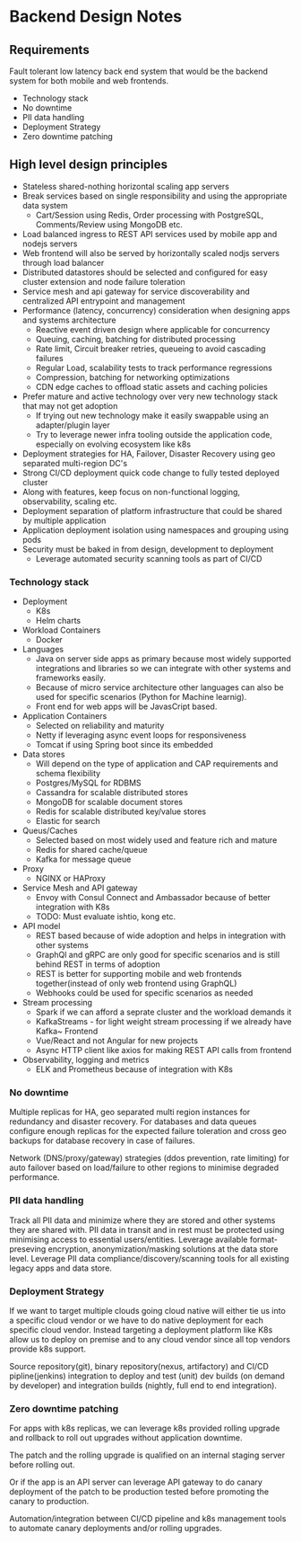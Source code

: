 # Backend Design Notes

## Requirements

Fault tolerant low latency back end system that would be the backend system for both mobile and web frontends.

- Technology stack
- No downtime
- PII data handling
- Deployment Strategy
- Zero downtime patching

## High level design principles

- Stateless shared-nothing horizontal scaling app servers
- Break services based on single responsibility and using the appropriate data system
  - Cart/Session using Redis, Order processing with PostgreSQL, Comments/Review using MongoDB etc.
- Load balanced ingress to REST API services used by mobile app and nodejs servers
- Web frontend will also be served by horizontally scaled nodjs servers through load balancer
- Distributed datastores should be selected and configured for easy cluster extension and node failure toleration
- Service mesh and api gateway for service discoverability and centralized API entrypoint and management
- Performance (latency, concurrency) consideration when designing apps and systems architecture
  - Reactive event driven design where applicable for concurrency
  - Queuing, caching, batching for distributed processing
  - Rate limit, Circuit breaker retries, queueing to avoid cascading failures
  - Regular Load, scalability tests to track performance regressions
  - Compression, batching for networking optimizations
  - CDN edge caches to offload static assets and caching policies
- Prefer mature and active technology over very new technology stack that may not get adoption
  - If trying out new technology make it easily swappable using an adapter/plugin layer
  - Try to leverage newer infra tooling outside the application code, especially on evolving ecosystem like k8s
- Deployment strategies for HA, Failover, Disaster Recovery using geo separated multi-region DC's
- Strong CI/CD deployment quick code change to fully tested deployed cluster
- Along with features, keep focus on non-functional logging, observability, scaling etc.
- Deployment separation of platform infrastructure that could be shared by multiple application
- Application deployment isolation using namespaces and grouping using pods
- Security must be baked in from design, development to deployment
  - Leverage automated security scanning tools as part of CI/CD

### Technology stack

- Deployment
  - K8s
  - Helm charts 
- Workload Containers
  - Docker
- Languages
  - Java on server side apps as primary because most widely supported integrations and libraries so
we can integrate with other systems and frameworks easily.
  - Because of micro service architecture other languages can also be used for specific scenarios (Python for Machine learnig).
  - Front end for web apps will be JavasCript based.
- Application Containers
  - Selected on reliability and maturity
  - Netty if leveraging async event loops for responsiveness
  - Tomcat if using Spring boot since its embedded
- Data stores
  - Will depend on the type of application and CAP requirements and schema flexibility
  - Postgres/MySQL for RDBMS
  - Cassandra for  scalable distributed stores
  - MongoDB for  scalable document stores
  - Redis for scalable distributed key/value stores
  - Elastic for search
- Queus/Caches
  - Selected based on most widely used and feature rich and mature
  - Redis for shared cache/queue
  - Kafka for message queue
- Proxy
  - NGINX or HAProxy
- Service Mesh and API gateway
  - Envoy with Consul Connect and Ambassador because of better integration with K8s
  - TODO: Must evaluate ishtio, kong etc.
- API model
  - REST based because of wide adoption and helps in integration with other systems
  - GraphQl and gRPC are only good for specific scenarios and is still behind REST in terms of adoption
  - REST is better for supporting mobile and web frontends together(instead of only web frontend using GraphQL)
  - Webhooks could be used for specific scenarios as needed
- Stream processing
  - Spark if we can afford a seprate cluster and the workload demands it
  - KafkaStreams - for light weight stream processing if we already have Kafka~
Frontend
  - Vue/React and not Angular for new projects
  - Async HTTP client like axios for making REST API calls from frontend
- Observability, logging and metrics
  - ELK and Prometheus because of integration with K8s

### No downtime

Multiple replicas for HA, geo separated multi region instances for redundancy and disaster recovery.
For databases and data queues configure enough replicas for the expected failure toleration and
cross geo backups for database recovery in case of failures.

Network (DNS/proxy/gateway) strategies (ddos prevention, rate limiting) for auto failover
based on load/failure to other regions to minimise degraded performance.

### PII data handling

Track all PII data and minimize where they are stored and other systems they are shared with.
PII data in transit and in rest must be protected using minimising access to essential users/entities.
Leverage available format-preseving encryption, anonymization/masking solutions at the data store level.
Leverage PII data compliance/discovery/scanning tools for all existing legacy apps and data store.

### Deployment Strategy

If we want to target multiple clouds going cloud native will either tie us
into a specific cloud vendor or we have to do native deployment for each specific cloud vendor.
Instead targeting a deployment platform like K8s allow us to deploy on premise and to any cloud vendor
since all top vendors provide k8s support.

Source repository(git), binary repository(nexus, artifactory) and CI/CD pipline(jenkins) integration to deploy and test (unit) dev builds (on demand by developer) and integration builds (nightly, full end to end integration).

### Zero downtime patching

For apps with k8s replicas, we can leverage k8s provided rolling upgrade and rollback to
roll out upgrades without application downtime.

The patch and the rolling upgrade is qualified on an internal staging server before rolling out.

Or if the app is an API server can leverage API gateway to do canary deployment of the patch to be production tested before promoting the canary to production.

Automation/integration between CI/CD pipeline and k8s management tools to automate canary deployments and/or rolling upgrades.
